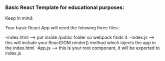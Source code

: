 ### Basic React Template for educational purposes:

Keep in mind:

Your basic React App will need the folowing three files: 

-index.html --> put inside /public folder so webpack finds it.
-index.js   --> this will include your ReactDOM.render() method which injects the app in the index.html
-App.js     --> this is your root component, it will be exported to index.js

